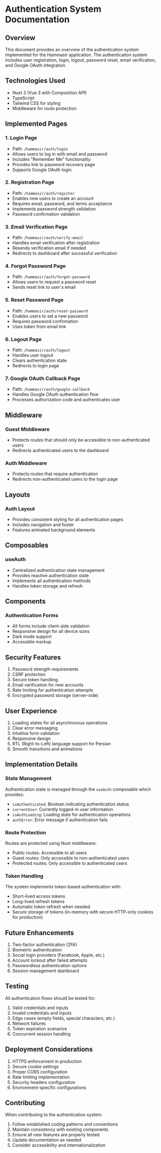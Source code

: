 # Authentication System Documentation

## Overview

This document provides an overview of the authentication system implemented for the Hammasir application. The authentication system includes user registration, login, logout, password reset, email verification, and Google OAuth integration.

## Technologies Used

- Nuxt 3 (Vue 3 with Composition API)
- TypeScript
- Tailwind CSS for styling
- Middleware for route protection

## Implemented Pages

### 1. Login Page
- Path: `/hammasir/auth/login`
- Allows users to log in with email and password
- Includes "Remember Me" functionality
- Provides link to password recovery page
- Supports Google OAuth login

### 2. Registration Page
- Path: `/hammasir/auth/register`
- Enables new users to create an account
- Requires email, password, and terms acceptance
- Implements password strength validation
- Password confirmation validation

### 3. Email Verification Page
- Path: `/hammasir/auth/verify-email`
- Handles email verification after registration
- Resends verification email if needed
- Redirects to dashboard after successful verification

### 4. Forgot Password Page
- Path: `/hammasir/auth/forgot-password`
- Allows users to request a password reset
- Sends reset link to user's email

### 5. Reset Password Page
- Path: `/hammasir/auth/reset-password`
- Enables users to set a new password
- Requires password confirmation
- Uses token from email link

### 6. Logout Page
- Path: `/hammasir/auth/logout`
- Handles user logout
- Clears authentication state
- Redirects to login page

### 7. Google OAuth Callback Page
- Path: `/hammasir/auth/google-callback`
- Handles Google OAuth authentication flow
- Processes authorization code and authenticates user

## Middleware

### Guest Middleware
- Protects routes that should only be accessible to non-authenticated users
- Redirects authenticated users to the dashboard

### Auth Middleware
- Protects routes that require authentication
- Redirects non-authenticated users to the login page

## Layouts

### Auth Layout
- Provides consistent styling for all authentication pages
- Includes navigation and footer
- Features animated background elements

## Composables

### useAuth
- Centralized authentication state management
- Provides reactive authentication state
- Implements all authentication methods
- Handles token storage and refresh

## Components

### Authentication Forms
- All forms include client-side validation
- Responsive design for all device sizes
- Dark mode support
- Accessible markup

## Security Features

1. Password strength requirements
2. CSRF protection
3. Secure token handling
4. Email verification for new accounts
5. Rate limiting for authentication attempts
6. Encrypted password storage (server-side)

## User Experience

1. Loading states for all asynchronous operations
2. Clear error messaging
3. Intuitive form validation
4. Responsive design
5. RTL (Right-to-Left) language support for Persian
6. Smooth transitions and animations

## Implementation Details

### State Management

Authentication state is managed through the `useAuth` composable which provides:

- `isAuthenticated`: Boolean indicating authentication status
- `currentUser`: Currently logged-in user information
- `isAuthLoading`: Loading state for authentication operations
- `authError`: Error message if authentication fails

### Route Protection

Routes are protected using Nuxt middleware:

- Public routes: Accessible to all users
- Guest routes: Only accessible to non-authenticated users
- Protected routes: Only accessible to authenticated users

### Token Handling

The system implements token-based authentication with:

- Short-lived access tokens
- Long-lived refresh tokens
- Automatic token refresh when needed
- Secure storage of tokens (in-memory with secure HTTP-only cookies for production)

## Future Enhancements

1. Two-factor authentication (2FA)
2. Biometric authentication
3. Social login providers (Facebook, Apple, etc.)
4. Account lockout after failed attempts
5. Passwordless authentication options
6. Session management dashboard

## Testing

All authentication flows should be tested for:

1. Valid credentials and inputs
2. Invalid credentials and inputs
3. Edge cases (empty fields, special characters, etc.)
4. Network failures
5. Token expiration scenarios
6. Concurrent session handling

## Deployment Considerations

1. HTTPS enforcement in production
2. Secure cookie settings
3. Proper CORS configuration
4. Rate limiting implementation
5. Security headers configuration
6. Environment-specific configurations

## Contributing

When contributing to the authentication system:

1. Follow established coding patterns and conventions
2. Maintain consistency with existing components
3. Ensure all new features are properly tested
4. Update documentation as needed
5. Consider accessibility and internationalization